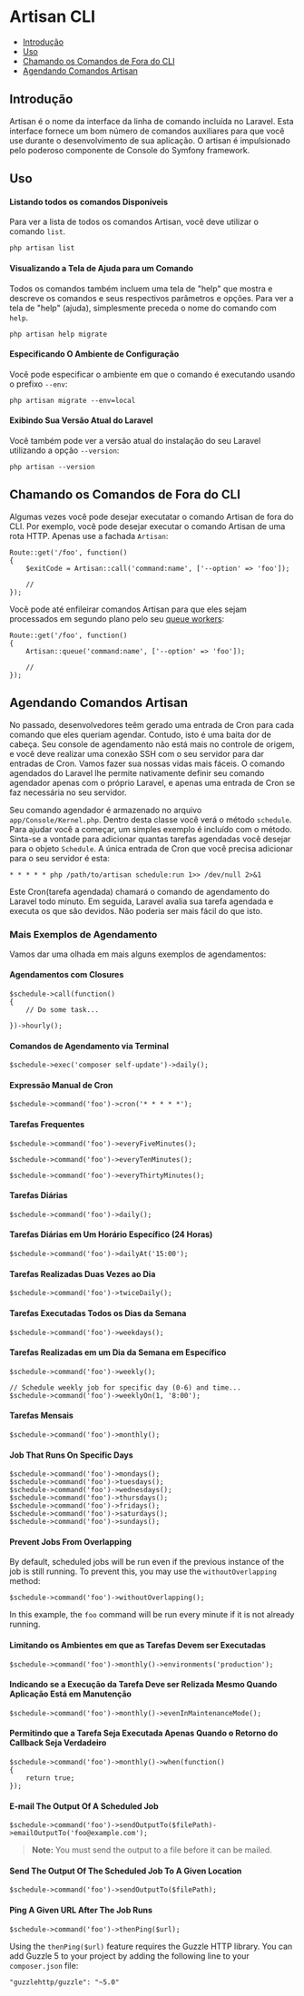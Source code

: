 # Artisan CLI

- [Introdução](#introduction)
- [Uso](#usage)
- [Chamando os Comandos de Fora do CLI](#calling-commands-outside-of-cli)
- [Agendando Comandos Artisan](#scheduling-artisan-commands)

<a name="introduction"></a>
## Introdução

Artisan é o nome da interface da linha de comando incluída no Laravel. Esta interface fornece um bom número de comandos auxiliares para que você use durante o desenvolvimento de sua aplicação. O artisan é impulsionado pelo poderoso componente de Console do Symfony framework.

<a name="usage"></a>
## Uso

#### Listando todos os comandos Disponíveis

Para ver a lista de todos os comandos Artisan, você deve utilizar o comando `list`.

	php artisan list

#### Visualizando a Tela de Ajuda para um Comando

Todos os comandos também incluem uma tela de "help" que mostra e descreve os comandos e seus respectivos parâmetros e opções. Para ver a tela de "help" (ajuda), simplesmente preceda o nome do comando com `help`.

	php artisan help migrate

#### Especificando O Ambiente de Configuração

Você pode especificar o ambiente em que o comando é executando usando o prefixo `--env`:

	php artisan migrate --env=local

#### Exibindo Sua Versão Atual do Laravel

Você também pode ver a versão atual do instalação do seu Laravel utilizando a opção `--version`:

	php artisan --version

<a name="calling-commands-outside-of-cli"></a>
## Chamando os Comandos de Fora do CLI

Algumas vezes você pode desejar executatar o comando Artisan de fora do CLI. Por exemplo, vocẽ pode desejar executar o comando Artisan de uma rota HTTP. Apenas use a fachada `Artisan`:

	Route::get('/foo', function()
	{
		$exitCode = Artisan::call('command:name', ['--option' => 'foo']);

		//
	});

Você pode até enfileirar comandos Artisan para que eles sejam processados em segundo plano pelo seu [queue workers](/docs/5.0/queues):

	Route::get('/foo', function()
	{
		Artisan::queue('command:name', ['--option' => 'foo']);

		//
	});

<a name="scheduling-artisan-commands"></a>
## Agendando Comandos Artisan

No passado, desenvolvedores teêm gerado uma entrada de Cron para cada comando que eles queriam agendar. Contudo, isto é uma baita dor de cabeça. Seu console de agendamento não está mais no controle de origem, e você deve realizar uma conexão SSH com o seu servidor para dar entradas de Cron. Vamos fazer sua nossas vidas mais fáceis. O comando agendados do Laravel lhe permite nativamente definir seu comando agendador apenas com o próprio Laravel, e apenas uma entrada de Cron se faz necessária no seu servidor.

Seu comando agendador é armazenado no arquivo `app/Console/Kernel.php`. Dentro desta classe você verá o método `schedule`. Para ajudar você a começar, um simples exemplo é incluído com o método. Sinta-se a vontade para adicionar quantas tarefas agendadas você desejar para o objeto `Schedule`. A única entrada de Cron que você precisa adicionar para o seu servidor é esta:

	* * * * * php /path/to/artisan schedule:run 1>> /dev/null 2>&1


Este Cron(tarefa agendada) chamará o comando de agendamento do Laravel todo minuto. Em seguida, Laravel avalia sua tarefa agendada e executa os que são devidos. Não poderia ser mais fácil do que isto. 

### Mais Exemplos de Agendamento 

Vamos dar uma olhada em mais alguns exemplos de agendamentos:

#### Agendamentos com Closures

	$schedule->call(function()
	{
		// Do some task...

	})->hourly();

#### Comandos de Agendamento via Terminal

	$schedule->exec('composer self-update')->daily();

#### Expressão Manual de Cron 

	$schedule->command('foo')->cron('* * * * *');

#### Tarefas Frequentes

	$schedule->command('foo')->everyFiveMinutes();

	$schedule->command('foo')->everyTenMinutes();

	$schedule->command('foo')->everyThirtyMinutes();

#### Tarefas Diárias

	$schedule->command('foo')->daily();

#### Tarefas Diárias em Um Horário Específico (24 Horas)

	$schedule->command('foo')->dailyAt('15:00');

#### Tarefas Realizadas Duas Vezes ao Dia 

	$schedule->command('foo')->twiceDaily();

#### Tarefas Executadas Todos os Dias da Semana

	$schedule->command('foo')->weekdays();

#### Tarefas Realizadas em um Dia da Semana em Específico 

	$schedule->command('foo')->weekly();

	// Schedule weekly job for specific day (0-6) and time...
	$schedule->command('foo')->weeklyOn(1, '8:00');

#### Tarefas Mensais

	$schedule->command('foo')->monthly();

#### Job That Runs On Specific Days

	$schedule->command('foo')->mondays();
	$schedule->command('foo')->tuesdays();
	$schedule->command('foo')->wednesdays();
	$schedule->command('foo')->thursdays();
	$schedule->command('foo')->fridays();
	$schedule->command('foo')->saturdays();
	$schedule->command('foo')->sundays();

#### Prevent Jobs From Overlapping

By default, scheduled jobs will be run even if the previous instance of the job is still running. To prevent this, you may use the `withoutOverlapping` method:

	$schedule->command('foo')->withoutOverlapping();

In this example, the `foo` command will be run every minute if it is not already running.

#### Limitando os Ambientes em que as Tarefas Devem ser Executadas 

	$schedule->command('foo')->monthly()->environments('production');

#### Indicando se a Execução da Tarefa Deve ser Relizada Mesmo Quando Aplicação Está em Manutenção 

	$schedule->command('foo')->monthly()->evenInMaintenanceMode();

#### Permitindo que a Tarefa Seja Executada Apenas Quando o Retorno do Callback Seja Verdadeiro

	$schedule->command('foo')->monthly()->when(function()
	{
		return true;
	});

#### E-mail The Output Of A Scheduled Job

	$schedule->command('foo')->sendOutputTo($filePath)->emailOutputTo('foo@example.com');

> **Note:** You must send the output to a file before it can be mailed.

#### Send The Output Of The Scheduled Job To A Given Location

	$schedule->command('foo')->sendOutputTo($filePath);

#### Ping A Given URL After The Job Runs

	$schedule->command('foo')->thenPing($url);

Using the `thenPing($url)` feature requires the Guzzle HTTP library. You can add Guzzle 5 to your project by adding the following line to your `composer.json` file:

	"guzzlehttp/guzzle": "~5.0"
